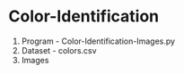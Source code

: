 # Color-Identification
1) Program - Color-Identification-Images.py
2) Dataset - colors.csv
3) Images

